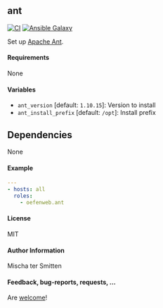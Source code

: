 ## ant

[![CI](https://github.com/Oefenweb/ansible-ant/workflows/CI/badge.svg)](https://github.com/Oefenweb/ansible-ant/actions?query=workflow%3ACI)
[![Ansible Galaxy](http://img.shields.io/badge/ansible--galaxy-ant-blue.svg)](https://galaxy.ansible.com/Oefenweb/ant)

Set up [Apache Ant](https://ant.apache.org/).

#### Requirements

None

#### Variables

* `ant_version` [default: `1.10.15`]: Version to install
* `ant_install_prefix` [default: `/opt`]: Install prefix

## Dependencies

None

#### Example

```yaml
---
- hosts: all
  roles:
    - oefenweb.ant
```

#### License

MIT

#### Author Information

Mischa ter Smitten

#### Feedback, bug-reports, requests, ...

Are [welcome](https://github.com/Oefenweb/ansible-ant/issues)!
